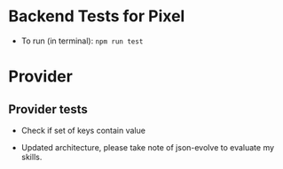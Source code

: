 # Backend Tests for Pixel

- To run (in terminal):
`npm run test`

# Provider

## Provider tests
- Check if set of keys contain value 

- Updated architecture, please take note of json-evolve to evaluate my skills.